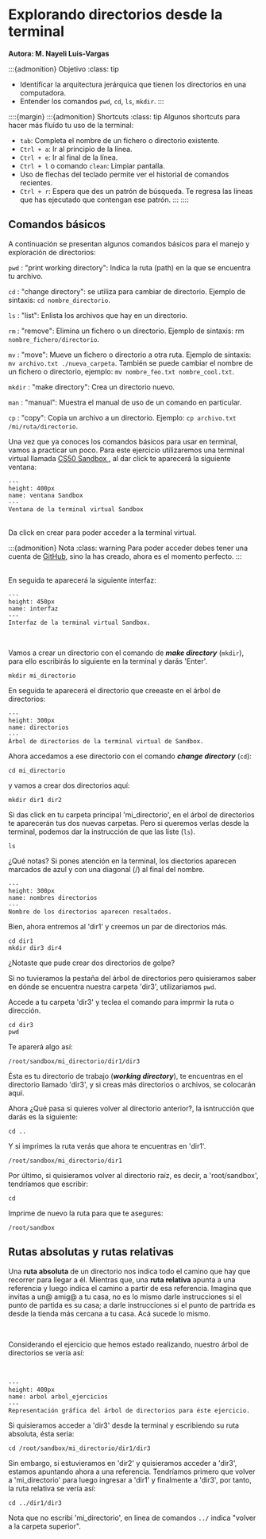 # Explorando directorios desde la terminal
**Autora: M. Nayeli Luis-Vargas**

:::{admonition} Objetivo
:class: tip
* Identificar la arquitectura jerárquica que tienen los directorios en una computadora.
* Entender los comandos `pwd`, `cd`, `ls`, `mkdir`.
:::

::::{margin}
:::{admonition} Shortcuts
:class: tip
Algunos shortcuts para hacer más fluído tu uso de la terminal:
* `tab`: Completa el nombre de un fichero o directorio existente.
* `Ctrl + a`: Ir al principio de la línea.
* `Ctrl + e`: Ir al final de la línea.
* `Ctrl + l` o comando `clean`: Limpiar pantalla.
* Uso de flechas del teclado permite ver el historial de comandos recientes.
* `Ctrl + r`: Espera que des un patrón de búsqueda. Te regresa las líneas que has ejecutado que contengan ese patrón. 
:::
::::

## Comandos básicos

A continuación se presentan algunos comandos básicos para el manejo y exploración de directorios:

`pwd`
: "print working directory": Indica la ruta (path) en la que se encuentra tu archivo.

`cd`
: "change directory": se utiliza para cambiar de directorio. Ejemplo de sintaxis: `cd nombre_directorio`.

`ls`
: "list": Enlista los archivos que hay en un directorio.

`rm`
: "remove": Elimina un fichero o un directorio. Ejemplo de sintaxis: rm `nombre_fichero/directorio`.

`mv`
: "move": Mueve un fichero o directorio a otra ruta. Ejemplo de sintaxis: `mv archivo.txt ./nueva_carpeta`. También se puede cambiar el nombre de un fichero o directorio, ejemplo: `mv nombre_feo.txt nombre_cool.txt`.

`mkdir`
: "make directory": Crea un directorio nuevo.

`man`
: "manual": Muestra el manual de uso de un comando en particular.

`cp`
: "copy": Copia un archivo a un directorio. Ejemplo: `cp archivo.txt /mi/ruta/directorio`.


Una vez que ya conoces los comandos básicos para usar en terminal, vamos a practicar un poco. Para este ejercicio utilizaremos una terminal virtual llamada <a href = "https://sandbox.cs50.io/">CS50 Sandbox </a>, al dar click te aparecerá la siguiente ventana:

```{figure} images/03_explorando_direc/1.png
---
height: 400px
name: ventana Sandbox
---
Ventana de la terminal virtual Sandbox
```

<br>
Da click en crear para poder acceder a la terminal virtual.

<br>

:::{admonition} Nota
:class: warning
Para poder acceder debes tener una cuenta de <a href = "https://github.com/">GitHub</a>, sino la has creado, ahora es el momento perfecto.
:::

<br>
En seguida te aparecerá la siguiente interfaz:

<br>

```{figure} ../img/03_explorando_direc/2.png
---
height: 450px
name: interfaz
---
Interfaz de la terminal virtual Sandbox.
```

<br>

Vamos a crear un directorio con el comando de ***make directory*** (`mkdir`), para ello escribirás lo siguiente en la terminal y darás 'Enter'.
<br>

```{code-block} bash
mkdir mi_directorio
```


En seguida te aparecerá el directorio que creeaste en el árbol de directorios:


```{figure} ../img/03_explorando_direc/3.png
---
height: 300px
name: directorios
---
Árbol de directorios de la terminal virtual de Sandbox.
```

Ahora accedamos a ese directorio con el comando ***change directory*** (`cd`):

```{code-block} bash
cd mi_directorio
```

y vamos a crear dos directorios aquí:

```{code-block} bash
mkdir dir1 dir2
```

Si das click en tu carpeta principal 'mi_directorio', en el árbol de directorios te aparecerán tus dos nuevas carpetas. Pero si queremos verlas desde la terminal, podemos dar la instrucción de que las liste (`ls`).

```{code-block} bash
ls
```

¿Qué notas? Si pones atención en la terminal, los diectorios aparecen marcados de azul y con una diagonal (/) al final del nombre.

```{figure} ../img/03_explorando_direc/4.png
---
height: 300px
name: nombres directorios
---
Nombre de los directorios aparecen resaltados.
```

Bien, ahora entremos al 'dir1' y creemos un par de directorios más.


```{code-block} bash
cd dir1
mkdir dir3 dir4
```

¿Notaste que pude crear dos directorios de golpe?


Si no tuvieramos la pestaña del árbol de directorios pero quisieramos saber en dónde se encuentra nuestra carpeta 'dir3', utilizariamos `pwd`.
<br>

Accede a tu carpeta 'dir3' y teclea el comando para imprmir la ruta o dirección.
<br>

```{code-block} bash
cd dir3
pwd
```

Te aparerá algo así:


```{code-block} bash
/root/sandbox/mi_directorio/dir1/dir3
```

Ésta es tu directorio de trabajo (***working directory***), te encuentras en el directorio llamado 'dir3', y si creas más directorios o archivos, se colocarán aquí.

Ahora ¿Qué pasa si quieres volver al directorio anterior?, la isntrucción que darás es la siguiente:

```{code-block} bash
cd ..
```

Y si imprimes la ruta verás que ahora te encuentras en 'dir1'.

```{code-block} bash
/root/sandbox/mi_directorio/dir1
```

Por último, si quisieramos volver al directorio raíz, es decir, a 'root/sandbox', tendríamos que escribir:

```{code-block} bash
cd
```

Imprime de nuevo la ruta para que te asegures:

```{code-block} bash
/root/sandbox
```

## Rutas absolutas y rutas relativas

Una **ruta absoluta** de un directorio nos indica todo el camino que hay que recorrer para llegar a él. Mientras que, una **ruta relativa** apunta a una referencia y luego indica el camino a partir de esa referencia. Imagina que invitas a un@ amig@ a tu casa, no es lo mismo darle instrucciones si el punto de partida es su casa; a darle instrucciones si el punto de partrida es desde la tienda más cercana a tu casa. Acá sucede lo mismo.

<br>

Considerando el ejercicio que hemos estado realizando, nuestro árbol de directorios se vería así:

<br>

```{figure} ../img/03_explorando_direc/arbol_ejercicio.png
---
height: 400px
name: arbol arbol_ejercicios
---
Representación gráfica del árbol de directorios para éste ejercicio.
```

Si quisieramos acceder a 'dir3' desde la terminal y escribiendo su ruta absoluta, ésta sería:


```{code-block} bash
cd /root/sandbox/mi_directorio/dir1/dir3
```


Sin embargo, si estuvieramos en 'dir2' y quisieramos acceder a 'dir3', estamos apuntando ahora a una referencia. Tendríamos primero que volver a 'mi_directorio' para luego ingresar a 'dir1' y finalmente a 'dir3', por tanto, la ruta relativa se vería así:


```{code-block} bash
cd ../dir1/dir3
```

Nota que no escribí 'mi_directorio', en linea de comandos `../` indica "volver a la carpeta superior".

